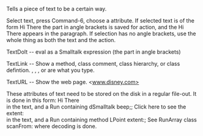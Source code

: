 Tells a piece of text to be a certain way.Select text, press Command-6, choose a attribute.  If selected text is of the form 	Hi There<Smalltalk beep>the part in angle brackets is saved for action, and the Hi There appears in the paragraph.  If selection has no angle brackets, use the whole thing as both the text and the action.TextDoIt  --  eval as a Smalltalk expression (the part in angle brackets)TextLink -- Show a method, class comment, class hierarchy, or class defintion.	<Point extent:>, <Point Comment>, <Point Hierarchy>, or <Point Defintion> are what you type.TextURL -- Show the web page. <www.disney.com>These attributes of text need to be stored on the disk in a regular file-out.  It is done in this form: 	Hi There   	in the text, and a Run containing   dSmalltalk beep;;	Click here to see the extent:   	in the text, and a Run containing   method LPoint extent:;See RunArray class scanFrom: where decoding is done.